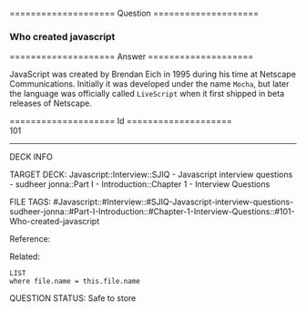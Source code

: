 ==================== Question ====================  

### Who created javascript  

==================== Answer ====================  

JavaScript was created by Brendan Eich in 1995 during his time at Netscape
Communications. Initially it was developed under the name `Mocha`, but later the
language was officially called `LiveScript` when it first shipped in beta
releases of Netscape.

==================== Id ====================  
101

---

DECK INFO

TARGET DECK: Javascript::Interview::SJIQ - Javascript interview questions - sudheer jonna::Part I - Introduction::Chapter 1 - Interview Questions

FILE TAGS: #Javascript::#Interview::#SJIQ-Javascript-interview-questions-sudheer-jonna::#Part-I-Introduction::#Chapter-1-Interview-Questions::#101-Who-created-javascript

Reference:

Related:

```dataview
LIST
where file.name = this.file.name
```

QUESTION STATUS: Safe to store
